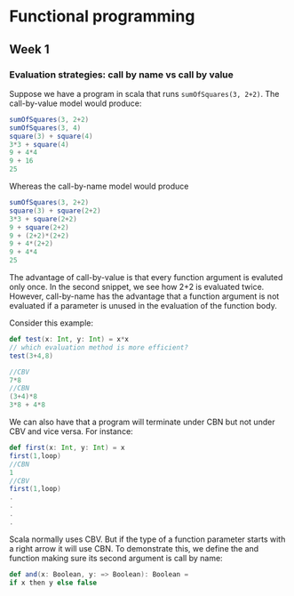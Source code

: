 # Functional programming 

## Week 1

### Evaluation strategies: **call by name** vs **call by value**

Suppose we have a program in scala that runs `sumOfSquares(3, 2+2)`. The call-by-value model would produce:
```scala
sumOfSquares(3, 2+2)
sumOfSquares(3, 4)
square(3) + square(4)
3*3 + square(4)
9 + 4*4
9 + 16
25
```
Whereas the call-by-name model would produce 
```scala
sumOfSquares(3, 2+2)
square(3) + square(2+2)
3*3 + square(2+2)
9 + square(2+2)
9 + (2+2)*(2+2)
9 + 4*(2+2)
9 + 4*4
25
```

The advantage of call-by-value is that every function argument is evaluted only once. In the second snippet, we see how 2+2 is evaluated twice. However, call-by-name has the advantage that a function argument is not evaluated if a parameter is unused in the evaluation of the function body. 

Consider this example:
```scala
def test(x: Int, y: Int) = x*x
// which evaluation method is more efficient?
test(3+4,8)

//CBV
7*8
//CBN
(3+4)*8
3*8 + 4*8
```

We can also have that a program will terminate under CBN but not under CBV and vice versa. For instance:

```scala
def first(x: Int, y: Int) = x
first(1,loop)
//CBN
1
//CBV
first(1,loop)
.
.
.
.
```
Scala normally uses CBV. But if the type of a function parameter starts with a right arrow it will use CBN. To demonstrate this, we define the and function making sure its second argument is call by name:

```scala
def and(x: Boolean, y: => Boolean): Boolean =
if x then y else false 
```


